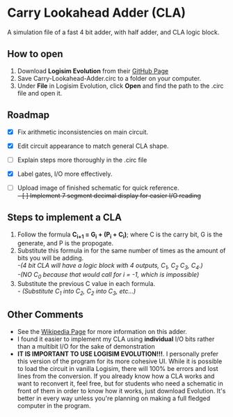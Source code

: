 # Carry Lookahead Adder (CLA)
A simulation file of a fast 4 bit adder, with half adder, and CLA logic block.

## How to open
1. Download **Logisim Evolution** from their [GitHub Page](https://github.com/reds-heig/logisim-evolution)
2. Save Carry-Lookahead-Adder.circ to a folder on your computer.
3. Under **File** in Logisim Evolution, click **Open** and find the path to the .circ file and open it.

## Roadmap
- [x] Fix arithmetic inconsistencies on main circuit.
- [x] Edit circuit appearance to match general CLA shape.
- [ ] Explain steps more thoroughly in the .circ file
- [x] Label gates, I/O more effectively.
- [ ] Upload image of finished schematic for quick reference.<br/>
~~- [ ] Implement 7 segment decimal display for easier I/O reading~~


## Steps to implement a CLA
1. Follow the formula **C<sub>i+1</sub> = G<sub>i</sub> + (P<sub>i</sub> + C<sub>i</sub>)**; where C is the carry bit, G is the generate, and P is the propogate.
2. Substitute this formula in for the same number of times as the amount of bits you will be adding.<br/>
_-(4 bit CLA will have a logic block with 4 outputs, C<sub>1</sub>, C<sub>2</sub> C<sub>3</sub>, C<sub>4</sub>.)<br/>
-(NO C<sub>0</sub> because that would call for i = -1, which is impossible)_
3. Substitute the previous C value in each formula.<br/>
_- (Substitute C<sub>1</sub> into C<sub>2</sub>, C<sub>2</sub> into C<sub>3</sub>, etc...)_

## Other Comments
- See the [Wikipedia Page](https://en.wikipedia.org/wiki/Carry-lookahead_adder) for more information on this adder.
- I found it easier to implement my CLA using **individual** I/O bits rather than a multibit I/O for the 
sake of demonstration
- **IT IS IMPORTANT TO USE LOGISIM EVOLUTION!!!**. I personally prefer this version of the program for its more cohesive UI. While it is possible to load the circuit in vanilla Logisim, there will 100% be errors and lost lines from the conversion. If you already know how a CLA works and want to reconvert it, feel free, but for students who need a schematic in front of them in order to know how it works, just download Evolution. It's better in every way unless you're planning on making a full fledged computer in the program. 
